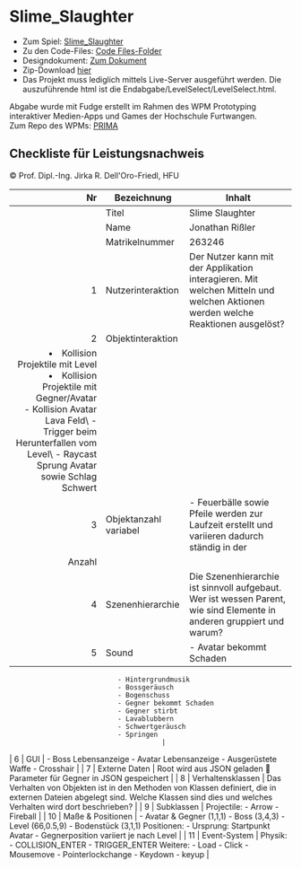 # Slime_Slaughter

- Zum Spiel: [Slime_Slaughter](https://jonnyre.github.io/Slime_Slaughter/Code/Endabgabe/LevelSelect/LevelSelect.html)<br/>
- Zu den Code-Files: [Code Files-Folder](https://github.com/Jonnyre/Slime_Slaughter/tree/main/Code)<br/>
- Designdokument: [Zum Dokument](https://github.com/Jonnyre/Slime_Slaughter/blob/main/Designdokument.pdf)<br/>
- Zip-Download [hier](https://github.com/Jonnyre/Slime_Slaughter/blob/main/Slime_Slaughter.zip)
- Das Projekt muss lediglich mittels Live-Server ausgeführt werden. Die auszuführende html ist die Endabgabe/LevelSelect/LevelSelect.html.

Abgabe wurde mit Fudge erstellt im Rahmen des WPM Prototyping interaktiver Medien-Apps und Games der Hochschule Furtwangen.<br/>
Zum Repo des WPMs: [PRIMA](https://github.com/JirkaDellOro/Prima)

## Checkliste für Leistungsnachweis
© Prof. Dipl.-Ing. Jirka R. Dell'Oro-Friedl, HFU

| Nr | Bezeichnung           | Inhalt                                                                                                                                                                                                                                                                         |
|---:|-----------------------|--------------------------------------------------------------------------------------------------------------------------------------------------------------------------------------------------------------------------------------------------------------------------------|
|    | Titel                 | Slime Slaughter
|    | Name                  | Jonathan Rißler
|    | Matrikelnummer        | 263246
|  1 | Nutzerinteraktion     | Der Nutzer kann mit der Applikation interagieren. Mit welchen Mitteln und welchen Aktionen werden welche Reaktionen ausgelöst?                                                                                                                                                 |
|  2 | Objektinteraktion     | <ul>
  <li>Kollision Projektile mit Level</li><li>Kollision Projektile mit Gegner/Avatar</li>  - Kollision Avatar Lava Feld\  - Trigger beim Herunterfallen vom Level\  - Raycast Sprung Avatar sowie Schlag Schwert                                                                           |
|  3 | Objektanzahl variabel | - Feuerbälle sowie Pfeile werden zur Laufzeit erstellt und variieren dadurch ständig in der
Anzahl                                                                                                                                                                       |
|  4 | Szenenhierarchie      | Die Szenenhierarchie ist sinnvoll aufgebaut. Wer ist wessen Parent, wie sind Elemente in anderen gruppiert und warum?                                                                                                                                                         |
|  5 | Sound                 | - Avatar bekommt Schaden
                               - Hintergrundmusik
                               - Bossgeräusch
                               - Bogenschuss
                               - Gegner bekommt Schaden
                               - Gegner stirbt
                               - Lavablubbern
                               - Schwertgeräusch
                               - Springen 
                                          |
|  6 | GUI                   | - Boss Lebensanzeige
                               - Avatar Lebensanzeige
                               - Ausgerüstete Waffe
                               - Crosshair                                                                                    |
|  7 | Externe Daten         | Root wird aus JSON geladen
 Parameter für Gegner in JSON gespeichert                                                                                   |
|  8 | Verhaltensklassen     | Das Verhalten von Objekten ist in den Methoden von Klassen definiert, die in externen Dateien abgelegt sind. Welche Klassen sind dies und welches Verhalten wird dort beschrieben?                                                                                         |
|  9 | Subklassen            | Projectile:
                               - Arrow
                               - Fireball 
 |
| 10 | Maße & Positionen     | - Avatar & Gegner (1,1,1)
                               - Boss (3,4,3)
                               - Level (66,0.5,9)
                               - Bodenstück (3,1,1)
                               Positionen:
                               - Ursprung: Startpunkt Avatar
                               - Gegnerposition variiert je nach Level                                                                                                       |
| 11 | Event-System          | Physik:
                               - COLLISION_ENTER
                               - TRIGGER_ENTER
                               Weitere:
                               - Load
                               - Click
                               - Mousemove
                               - Pointerlockchange
                               - Keydown
                               - keyup                                                                                                                                       |

